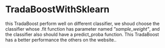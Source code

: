 # TradaBoostWithSklearn
this TradaBoost perform well on different classifier, we shoud choose the classifier whose .fit function has parameter named *"sample_weight"*, and the classifier also should have a predict_proba function.
This TradaBoost has a better performance the others on the website..
